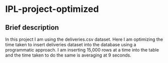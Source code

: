 # IPL-project-optimized

## Brief description

In this project I am using the deliveries.csv dataset. Here I am optimizing the time taken to insert deliveries dataset into the database using a programmatic approach.
I am inserting 15,000 rows at a time into the table and the time taken to do the same is averaging at 9 seconds.
